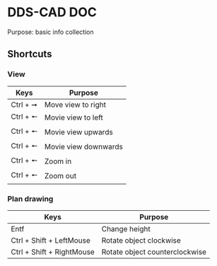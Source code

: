 # DDS-CAD DOC 
Purpose: basic info collection

## Shortcuts
### View
| Keys | Purpose |
|------|------|
|Ctrl + &#10142;| Move view to right|
|Ctrl + &#129044; | Movie view to left|
|Ctrl + &#129044; | Movie view upwards|
|Ctrl + &#129044; | Movie view downwards|
|Ctrl + &#129044; | Zoom in|
|Ctrl + &#129044; | Zoom out|

### Plan drawing
| Keys | Purpose |
|------|------|
|Entf | Change height |
|Ctrl + Shift + LeftMouse | Rotate object clockwise |
|Ctrl + Shift + RightMouse | Rotate object counterclockwise |







